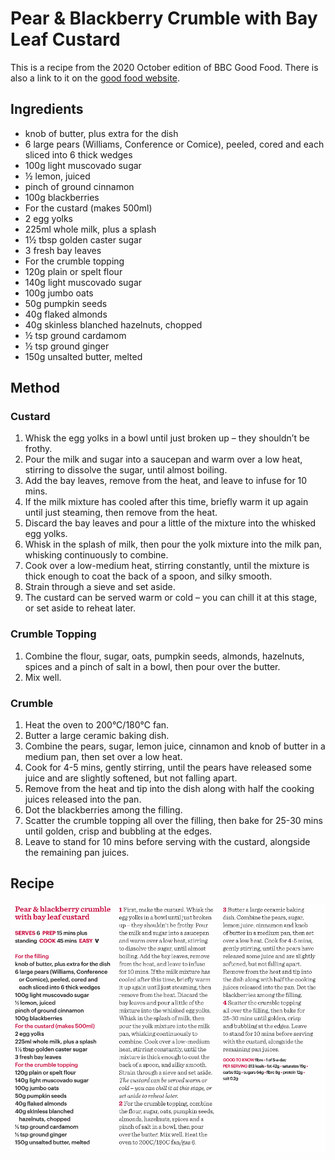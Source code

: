 
# Pear & Blackberry Crumble with Bay Leaf Custard # 

This is a recipe from the 2020 October edition of BBC Good Food. There is also a link to it on the [good food website](https://www.bbcgoodfood.com/recipes/pear-blackberry-crumble-with-bay-leaf-custard).

## Ingredients ## 

- knob of butter, plus extra for the dish
- 6 large pears (Williams, Conference or Comice), peeled, cored and each sliced into 6 thick wedges
- 100g light muscovado sugar
- ½ lemon, juiced
- pinch of ground cinnamon
- 100g blackberries
- For the custard (makes 500ml)
- 2 egg yolks
- 225ml whole milk, plus a splash
- 1½ tbsp golden caster sugar
- 3 fresh bay leaves
- For the crumble topping
- 120g plain or spelt flour
- 140g light muscovado sugar
- 100g jumbo oats
- 50g pumpkin seeds
- 40g flaked almonds
- 40g skinless blanched hazelnuts, chopped
- ½ tsp ground cardamom
- ½ tsp ground ginger
- 150g unsalted butter, melted

## Method ## 

### Custard

1. Whisk the egg yolks in a bowl until just broken up – they shouldn’t be frothy.
1. Pour the milk and sugar into a saucepan and warm over a low heat, stirring to dissolve the sugar, until almost boiling.
1. Add the bay leaves, remove from the heat, and leave to infuse for 10 mins.
1. If the milk mixture has cooled after this time, briefly warm it up again until just steaming, then remove from the heat.
1. Discard the bay leaves and pour a little of the mixture into the whisked egg yolks.
1. Whisk in the splash of milk, then pour the yolk mixture into the milk pan, whisking continuously to combine.
1. Cook over a low-medium heat, stirring constantly, until the mixture is thick enough to coat the back of a spoon, and silky smooth.
1. Strain through a sieve and set aside.
1. The custard can be served warm or cold – you can chill it at this stage, or set aside to reheat later.

### Crumble Topping

1. Combine the flour, sugar, oats, pumpkin seeds, almonds, hazelnuts, spices and a pinch of salt in a bowl, then pour over the butter.
1. Mix well.

### Crumble 

1. Heat the oven to 200°C/180°C fan.
1. Butter a large ceramic baking dish.
1. Combine the pears, sugar, lemon juice, cinnamon and knob of butter in a medium pan, then set over a low heat.
1. Cook for 4-5 mins, gently stirring, until the pears have released some juice and are slightly softened, but not falling apart.
1. Remove from the heat and tip into the dish along with half the cooking juices released into the pan.
1. Dot the blackberries among the filling.
1. Scatter the crumble topping all over the filling, then bake for 25-30 mins until golden, crisp and bubbling at the edges.
1. Leave to stand for 10 mins before serving with the custard, alongside the remaining pan juices.

## Recipe

![Pear Blackberry Crumble with Bay Leaf Custard Recipe](/public/images/Pear-&-Blackberry-Crumble-With-Bay-Leaf-Custard.png)

